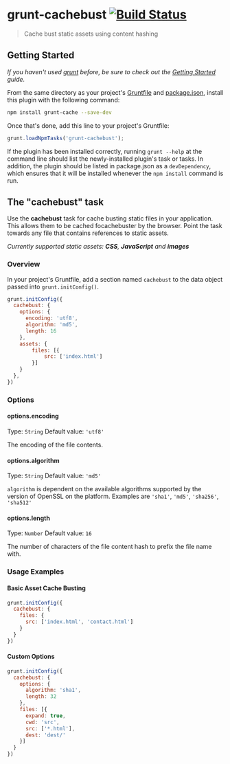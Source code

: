 # grunt-cachebust [![Build Status](https://travis-ci.org/hollandben/grunt-cachebust.png?branch=master)](https://travis-ci.org/hollandben/grunt-cachebust)

> Cache bust static assets using content hashing

## Getting Started
_If you haven't used [grunt][] before, be sure to check out the [Getting Started][] guide._

From the same directory as your project's [Gruntfile][Getting Started] and [package.json][], install this plugin with the following command:

```bash
npm install grunt-cache --save-dev
```

Once that's done, add this line to your project's Gruntfile:

```js
grunt.loadNpmTasks('grunt-cachebust');
```

If the plugin has been installed correctly, running `grunt --help` at the command line should list the newly-installed plugin's task or tasks. In addition, the plugin should be listed in package.json as a `devDependency`, which ensures that it will be installed whenever the `npm install` command is run.

[grunt]: http://gruntjs.com/
[Getting Started]: https://github.com/gruntjs/grunt/blob/devel/docs/getting_started.md
[package.json]: https://npmjs.org/doc/json.html

## The "cachebust" task

Use the **cachebust** task for cache busting static files in your application. This allows them to be cached focachebuster by the browser. Point the task towards any file that contains references to static assets.

_Currently supported static assets: **CSS**, **JavaScript** and **images**_

### Overview
In your project's Gruntfile, add a section named `cachebust` to the data object passed into `grunt.initConfig()`.

```js
grunt.initConfig({
  cachebust: {
    options: {
      encoding: 'utf8',
      algorithm: 'md5',
      length: 16
    },
    assets: {
        files: [{
            src: ['index.html']
        }]
    }
  },
})
```

### Options

#### options.encoding
Type: `String`
Default value: `'utf8'`

The encoding of the file contents.

#### options.algorithm
Type: `String`
Default value: `'md5'`

`algorithm` is dependent on the available algorithms supported by the version of OpenSSL on the platform. Examples are `'sha1'`, `'md5'`, `'sha256'`, `'sha512'`

#### options.length
Type: `Number`
Default value: `16`

The number of characters of the file content hash to prefix the file name with.

### Usage Examples

#### Basic Asset Cache Busting

```js
grunt.initConfig({
  cachebust: {
    files: {
      src: ['index.html', 'contact.html']
    }
  }
})
```

#### Custom Options

```js
grunt.initConfig({
  cachebust: {
    options: {
      algorithm: 'sha1',
      length: 32
    },
    files: [{
      expand: true,
      cwd: 'src',
      src: ['*.html'],
      dest: 'dest/'
    }]
  }
})
```
